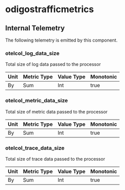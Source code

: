 [comment]: <> (Code generated by mdatagen. DO NOT EDIT.)

# odigostrafficmetrics

## Internal Telemetry

The following telemetry is emitted by this component.

### otelcol_log_data_size

Total size of log data passed to the processor

| Unit | Metric Type | Value Type | Monotonic |
| ---- | ----------- | ---------- | --------- |
| By | Sum | Int | true |

### otelcol_metric_data_size

Total size of metric data passed to the processor

| Unit | Metric Type | Value Type | Monotonic |
| ---- | ----------- | ---------- | --------- |
| By | Sum | Int | true |

### otelcol_trace_data_size

Total size of trace data passed to the processor

| Unit | Metric Type | Value Type | Monotonic |
| ---- | ----------- | ---------- | --------- |
| By | Sum | Int | true |

